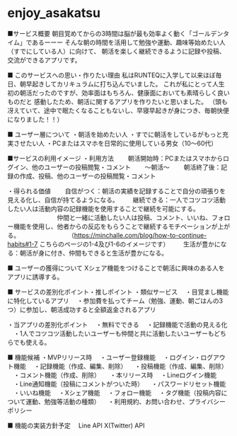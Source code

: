 # enjoy_asakatsu
■サービス概要
朝目覚めてからの3時間は脳が最も効率よく動く「ゴールデンタイム」であるーーー
そんな朝の時間を活用して勉強や運動、趣味等始めたい人（すでにしている人）に向けて、
朝活を楽しく継続できるように記録や投稿、交流ができるアプリです。

■ このサービスへの思い・作りたい理由
私はRUNTEQに入学して以来ほぼ毎日、朝早起きしてカリキュラムに打ち込んでいました。
これが私にとって人生初の朝活だったのですが、効率面はもちろん、健康面においても素晴らしく良いものだと
感動したため、朝活に関するアプリを作りたいと思いました。
（頭も冴えていて、途中で眠たくなることもないし、早寝早起きが身につき、毎朝快便になりました！！）

■ ユーザー層について
・朝活を始めたい人
・すでに朝活をしているがもっと充実させたい人
・PCまたはスマホを日常的に使用している男女（10〜60代）

■サービスの利用イメージ
・利用方法
　　朝活開始時：PCまたはスマホからログイン、他のユーザーの投稿閲覧・コメント
　　〜朝活〜
　　朝活終了後：記録の作成、投稿、他のユーザーの投稿閲覧・コメント

・得られる価値
　　自信がつく：朝活の実績を記録することで自分の頑張りを見える化し、自信が持てるようになる。
　　継続できる：一人でコツコツ活動したい人は活動内容の記録機能を使用することで継続を可能にする。
　　　　　　　　仲間と一緒に活動したい人は投稿、コメント、いいね、フォロー機能を使用し、他者からの反応をもらうことで継続するモチベーションが上がる。
　　　　　　　　（https://minchalle.com/blog/how-to-continue-habits#1-7 こちらのページの1-4及び1-6のイメージです）
　　生活が豊かになる：朝活が身に付き、仲間もできると生活が豊かになる。

■ ユーザーの獲得について
Xシェア機能をつけることで朝活に興味のある人をアプリに誘導する。

■ サービスの差別化ポイント・推しポイント
・類似サービス
　・目覚まし機能に特化しているアプリ
　・参加費を払ってチーム（勉強、運動、朝ごはんの3つ）に参加し、朝活成功すると全額返金されるアプリ

・当アプリの差別化ポイント
　・無料でできる
　・記録機能で活動の見える化
　・1人でコツコツ活動したいユーザーも仲間と共に活動したいユーザーもどちらでも使える。

■ 機能候補
・MVPリリース時
　・ユーザー登録機能
　・ログイン・ログアウト機能
　・記録機能（作成、編集、削除）
　・投稿機能（作成、編集、削除）
　・コメント機能（作成、削除）
　
・本リリース時
　・Lineログイン機能
　・Line通知機能（投稿にコメントがついた時）
　・パスワードリセット機能
　・いいね機能
　・Xシェア機能
　・フォロー機能
　・タグ機能（投稿内容について運動、勉強等活動の種類）
　・利用規約、お問い合わせ、プライバシーポリシー

■ 機能の実装方針予定
　Line API
  X(Twitter) API